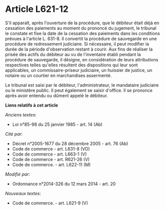 # Article L621-12

S'il apparaît, après l'ouverture de la procédure, que le débiteur était déjà en cessation des paiements au moment du prononcé
du jugement, le tribunal le constate et fixe la date de la cessation des paiements dans les conditions prévues à l'article L.
631-8. Il convertit la procédure de sauvegarde en une procédure de redressement judiciaire. Si nécessaire, il peut modifier
la durée de la période d'observation restant à courir. Aux fins de réaliser la prisée des actifs du débiteur au vu de
l'inventaire établi pendant la procédure de sauvegarde, il désigne, en considération de leurs attributions respectives telles
qu'elles résultent des dispositions qui leur sont applicables, un commissaire-priseur judiciaire, un huissier de justice, un
notaire ou un courtier en marchandises assermenté. 

Le tribunal  est saisi par le débiteur, l'administrateur, le mandataire judiciaire ou le ministère public. Il peut également
se saisir d'office. Il se prononce après avoir entendu ou dûment appelé le débiteur.

**Liens relatifs à cet article**

_Anciens textes_:

  - Loi n°85-98 du 25 janvier 1985 - art. 14 (Ab)

_Cité par_:

  - Décret n°2005-1677 du 28 décembre 2005 - art. 76 (Ab)
  - Code de commerce - art. L631-8 (VD)
  - Code de commerce - art. L663-1 (V)
  - Code de commerce - art. R621-26 (V)
  - Code de commerce. - art. L622-11 (M)

_Modifié par_:

  - Ordonnance n°2014-326 du 12 mars 2014 - art. 20

_Nouveaux textes_:

  - Code de commerce. - art. L621-9 (V)
